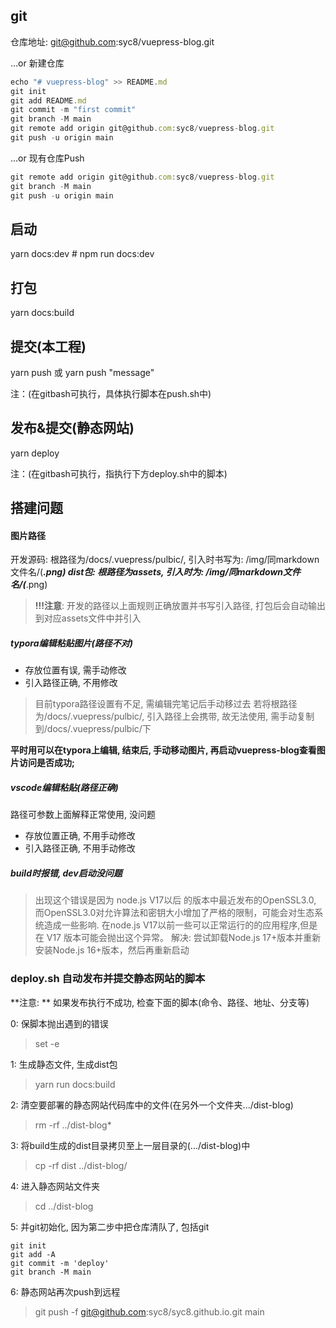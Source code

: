 ## git
仓库地址: git@github.com:syc8/vuepress-blog.git

…or 新建仓库
```js
echo "# vuepress-blog" >> README.md
git init
git add README.md
git commit -m "first commit"
git branch -M main
git remote add origin git@github.com:syc8/vuepress-blog.git
git push -u origin main
```

…or 现有仓库Push
```js
git remote add origin git@github.com:syc8/vuepress-blog.git
git branch -M main
git push -u origin main
```




## 启动
yarn docs:dev # npm run docs:dev

## 打包
yarn docs:build

## 提交(本工程)
yarn push 或 yarn push "message"

注：(在gitbash可执行，具体执行脚本在push.sh中)

## 发布&提交(静态网站)
yarn deploy

注：(在gitbash可执行，指执行下方deploy.sh中的脚本)






## 搭建问题

#### 图片路径
开发源码:  根路径为/docs/.vuepress/pulbic/,  引入时书写为: /img/同markdown文件名/(***.png)
dist包: 根路径为assets, 引入时为: /img/同markdown文件名/(***.png)
> **!!!注意**: 开发的路径以上面规则正确放置并书写引入路径, 打包后会自动输出到对应assets文件中并引入

##### typora编辑粘贴图片(路径不对)
- 存放位置有误, 需手动修改
- 引入路径正确, 不用修改
> 目前typora路径设置有不足, 需编辑完笔记后手动移过去
> 若将根路径为/docs/.vuepress/pulbic/, 引入路径上会携带, 故无法使用, 需手动复制到/docs/.vuepress/pulbic/下

**平时用可以在typora上编辑, 结束后, 手动移动图片, 再启动vuepress-blog查看图片访问是否成功;**




##### vscode编辑粘贴(路径正确)
路径可参数上面解释正常使用, 没问题
- 存放位置正确, 不用手动修改
- 引入路径正确, 不用手动修改


##### build时报错, dev启动没问题
> 出现这个错误是因为 node.js V17以后 的版本中最近发布的OpenSSL3.0, 而OpenSSL3.0对允许算法和密钥大小增加了严格的限制，可能会对生态系统造成一些影响.
在node.js V17以前一些可以正常运行的的应用程序,但是在 V17 版本可能会抛出这个异常。
解决:  尝试卸载Node.js 17+版本并重新安装Node.js 16+版本，然后再重新启动







### deploy.sh 自动发布并提交静态网站的脚本
**注意: ** 如果发布执行不成功, 检查下面的脚本(命令、路径、地址、分支等)

0: 保脚本抛出遇到的错误
> set -e

1: 生成静态文件, 生成dist包

> yarn run docs:build

2: 清空要部署的静态网站代码库中的文件(在另外一个文件夹.../dist-blog)
> rm -rf ../dist-blog*

3: 将build生成的dist目录拷贝至上一层目录的(.../dist-blog)中
> cp -rf dist ../dist-blog/

4: 进入静态网站文件夹
> cd ../dist-blog

5: 并git初始化, 因为第二步中把仓库清队了, 包括git
```
git init
git add -A
git commit -m 'deploy'
git branch -M main
```
6: 静态网站再次push到远程
> git push -f git@github.com:syc8/syc8.github.io.git main
